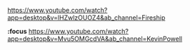 https://www.youtube.com/watch?app=desktop&v=lHZwlzOUOZ4&ab_channel=Fireship


**:focus**
https://www.youtube.com/watch?app=desktop&v=Mvu5OMGcdVA&ab_channel=KevinPowell
